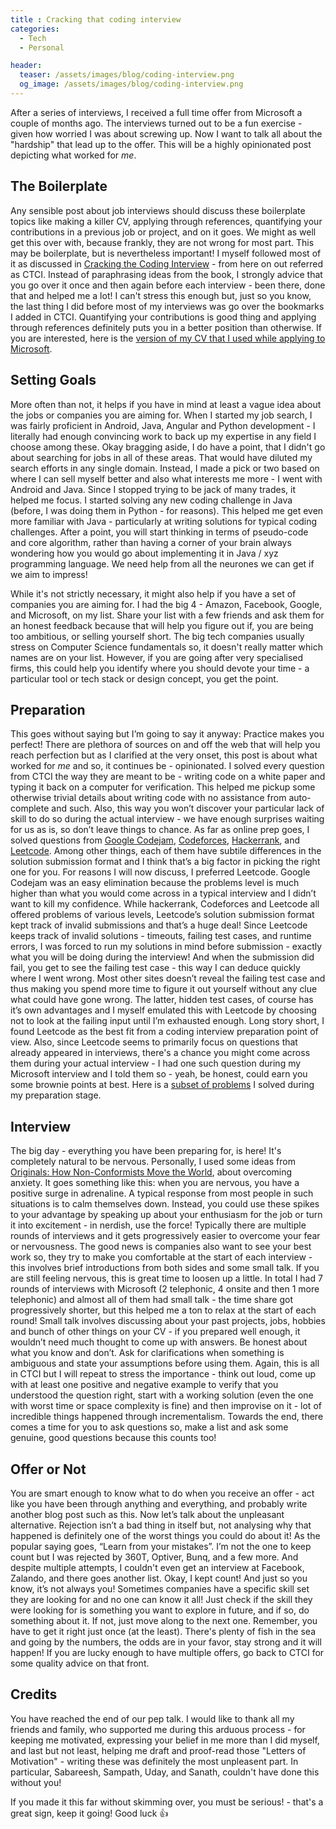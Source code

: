 ```yaml
---
title : Cracking that coding interview
categories: 
  - Tech
  - Personal

header:
  teaser: /assets/images/blog/coding-interview.png
  og_image: /assets/images/blog/coding-interview.png
---
```


After a series of interviews, I received a full time offer from Microsoft a couple of months ago. The interviews turned out to be a fun exercise - given how worried I was about screwing up. Now I want to talk all about the "hardship" that lead up to the offer. This will be a highly opinionated post depicting what worked for *me*.


The Boilerplate
----
Any sensible post about job interviews should discuss these boilerplate topics like making a killer CV, applying through references, quantifying your contributions in a previous job or project, and on it goes. We might as well get this over with, because frankly, they are not wrong for most part. This may be boilerplate, but is nevertheless important! I myself followed most of it as discussed in [Cracking the Coding Interview](http://www.crackingthecodinginterview.com/) - from here on out referred as CTCI. Instead of paraphrasing ideas from the book, I strongly advice that you go over it once and then again before each interview - been there, done that and helped me a lot! I can't stress this enough but, just so you know, the last thing I did before most of my interviews was go over the bookmarks I added in CTCI. Quantifying your contributions is good thing and applying through references definitely puts you in a better position than otherwise. If you are interested, here is the [version of my CV that I used while applying to Microsoft](https://github.com/praveendath92/resume/blob/f72fa791d02f61ce4d9ed4b69f1644fb163bdcb2/short/cv.pdf).


Setting Goals
----
More often than not, it helps if you have in mind at least a vague idea about the jobs or companies you are aiming for. When I started my job search, I was fairly proficient in Android, Java, Angular and Python development - I literally had enough convincing work to back up my expertise in any field I choose among these. Okay bragging aside, I do have a point, that I didn't go about searching for jobs in all of these areas. That would have diluted my search efforts in any single domain. Instead, I made a pick or two based on where I can sell myself better and also what interests me more - I went with Android and Java. Since I stopped trying to be jack of many trades, it helped me focus. I started solving any new coding challenge in Java (before, I was doing them in Python - for reasons). This helped me get even more familiar with Java - particularly at writing solutions for typical coding challenges. After a point, you will start thinking in terms of pseudo-code and core algorithm, rather than having a corner of your brain always wondering how you would go about implementing it in Java / xyz programming language. We need help from all the neurones we can get if we aim to impress!

While it's not strictly necessary, it might also help if you have a set of companies you are aiming for. I had the big 4 - Amazon, Facebook, Google, and Microsoft, on my list. Share your list with a few friends and ask them for an honest feedback because that will help you figure out if, you are being too ambitious, or selling yourself short. The big tech companies usually stress on Computer Science fundamentals so, it doesn't really matter which names are on your list. However, if you are going after very specialised firms, this could help you identify where you should devote your time - a particular tool or tech stack or design concept, you get the point.


Preparation
----
This goes without saying but I’m going to say it anyway: Practice makes you perfect! There are plethora of sources on and off the web that will help you reach perfection but as I clarified at the very onset, this post is about what worked for *me* and so, it continues be - opinionated. I solved every question from CTCI the way they are meant to be - writing code on a white paper and typing it back on a computer for verification. This helped me pickup some otherwise trivial details about writing code with no assistance from auto-complete and such. Also, this way you won’t discover your particular lack of skill to do so during the actual interview - we have enough surprises waiting for us as is, so don’t leave things to chance. As far as online prep goes, I solved questions from [Google Codejam](https://code.google.com/codejam/past-contests), [Codeforces](http://codeforces.com/), [Hackerrank](https://www.hackerrank.com/), and [Leetcode](https://leetcode.com/). Among other things, each of them have subtile differences in the solution submission format and I think that’s a big factor in picking the right one for you. For reasons I will now discuss, I preferred Leetcode. Google Codejam was an easy elimination because the problems level is much higher than what you would come across in a typical interview and I didn’t want to kill my confidence. While hackerrank, Codeforces and Leetcode all offered problems of various levels, Leetcode’s solution submission format kept track of invalid submissions and that’s a huge deal! Since Leetcode keeps track of invalid solutions - timeouts, failing test cases, and runtime errors, I was forced to run my solutions in mind before submission - exactly what you will be doing during the interview! And when the submission did fail, you get to see the failing test case - this way I can deduce quickly where I went wrong. Most other sites doesn’t reveal the failing test case and thus making you spend more time to figure it out yourself without any clue what could have gone wrong. The latter, hidden test cases, of course has it’s own advantages and I myself emulated this with Leetcode by choosing not to look at the failing input until I’m exhausted enough. Long story short, I found Leetcode as the best fit from a coding interview preparation point of view. Also, since Leetcode seems to primarily focus on questions that already appeared in interviews, there's a chance you might come across them during your actual interview - I had one such question during my Microsoft interview and I told them so - yeah, be honest, could earn you some brownie points at best. Here is a [subset of problems](https://github.com/praveendath92/coding-challenges) I solved during my preparation stage.


Interview
----
The big day - everything you have been preparing for, is here! It's completely natural to be nervous. Personally, I used some ideas from [Originals: How Non-Conformists Move the World](https://www.amazon.com/dp/B00XIYGCDO/), about overcoming anxiety. It goes something like this: when you are nervous, you have a positive surge in adrenaline. A typical response from most people in such situations is to calm themselves down. Instead, you could use these spikes to your advantage by speaking up about your enthusiasm for the job or turn it into excitement - in nerdish, use the force! Typically there are multiple rounds of interviews and it gets progressively easier to overcome your fear or nervousness. The good news is companies also want to see your best work so, they try to make you comfortable at the start of each interview - this involves brief introductions from both sides and some small talk. If you are still feeling nervous, this is great time to loosen up a little. In total I had 7 rounds of interviews with Microsoft (2 telephonic, 4 onsite and then 1 more telephonic) and almost all of them had small talk - the time share got progressively shorter, but this helped me a ton to relax at the start of each round! Small talk involves discussing about your past projects, jobs, hobbies and bunch of other things on your CV - if you prepared well enough, it wouldn’t need much thought to come up with answers. Be honest about what you know and don’t. Ask for clarifications when something is ambiguous and state your assumptions before using them. Again, this is all in CTCI but I will repeat to stress the importance - think out loud, come up with at least one positive and negative example to verify that you understood the question right, start with a working solution (even the one with worst time or space complexity is fine) and then improvise on it - lot of incredible things happened through incrementalism. Towards the end, there comes a time for you to ask questions so, make a list and ask some genuine, good questions because this counts too!


Offer or Not
----
You are smart enough to know what to do when you receive an offer - act like you have been through anything and everything, and probably write another blog post such as this. Now let’s talk about the unpleasant alternative. Rejection isn’t a bad thing in itself but, not analysing why that happened is definitely one of the worst things you could do about it! As the popular saying goes, “Learn from your mistakes”. I’m not the one to keep count but I was rejected by 360T, Optiver, Bunq, and a few more. And despite multiple attempts, I couldn't even get an interview at Facebook, Zalando, and there goes another list. Okay, I kept count! And just so you know, it’s not always you! Sometimes companies have a specific skill set they are looking for and no one can know it all! Just check if the skill they were looking for is something you want to explore in future, and if so, do something about it. If not, just move along to the next one. Remember, you have to get it right just once (at the least). There's plenty of fish in the sea and going by the numbers, the odds are in your favor, stay strong and it will happen! If you are lucky enough to have multiple offers, go back to CTCI for some quality advice on that front. 


Credits
----
You have reached the end of our pep talk. I would like to thank all my friends and family, who supported me during this arduous process - for keeping me motivated, expressing your belief in me more than I did myself, and last but not least, helping me draft and proof-read those "Letters of Motivation" - writing these was definitely the most unpleasent part. In particular, Sabareesh, Sampath, Uday, and Sanath, couldn't have done this without you!


If you made it this far without skimming over, you must be serious! - that's a great sign, keep it going! Good luck :+1:

